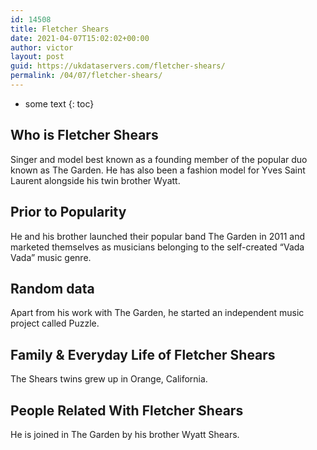 ```yaml
---
id: 14508
title: Fletcher Shears
date: 2021-04-07T15:02:02+00:00
author: victor
layout: post
guid: https://ukdataservers.com/fletcher-shears/
permalink: /04/07/fletcher-shears/
---
```


* some text
{: toc}


## Who is Fletcher Shears



Singer and model best known as a founding member of the popular duo known as The Garden. He has also been a fashion model for Yves Saint Laurent alongside his twin brother Wyatt.

                
                
                
## Prior to Popularity



He and his brother launched their popular band The Garden in 2011 and marketed themselves as musicians belonging to the self-created &#8220;Vada Vada&#8221; music genre.

                
                
                
## Random data



Apart from his work with The Garden, he started an independent music project called Puzzle.

                
                
                
## Family & Everyday Life of Fletcher Shears



The Shears twins grew up in Orange, California.

                
                
                
## People Related With Fletcher Shears



He is joined in The Garden by his brother Wyatt Shears.

                
              
            
          
          
          